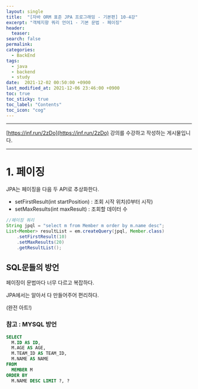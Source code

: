 ```yaml
---
layout: single
title:  "[자바 ORM 표준 JPA 프로그래밍 - 기본편] 10-4강"
excerpt: "객체지향 쿼리 언어1 - 기본 문법 - 페이징"
header:
  teaser: 
search: false
permalink:
categories: 
  - BackEnd
tags:
  - java
  - backend
  - study
date:  2021-12-02 00:50:00 +0900
last_modified_at: 2021-12-06 23:46:00 +0900
toc: true
toc_sticky: true
toc_label: "Contents"
toc_icon: "cog"
---
```

---

[https://inf.run/2zDo](https://inf.run/2zDo) 강의를 수강하고 작성하는 게시물입니다.

---

# 1. 페이징

JPA는 페이징을 다음 두 API로 추상화한다.

- setFirstResult(int startPosition) : 조회 시작 위치(0부터 시작)
- setMaxResults(int maxResult) : 조회할 데이터 수

```java
//페이징 쿼리
String jpql = "select m from Member m order by m.name desc"; 
List<Member> resultList = em.createQuery(jpql, Member.class)
    .setFirstResult(10) 
    .setMaxResults(20) 
    .getResultList();
```

## SQL문들의 방언

페이징이 문법마다 너무 다르고 복잡하다.

JPA에서는 알아서 다 만들어주어 편리하다.

(완전 아트!)

### 참고 : MYSQL 방언

```SQL
SELECT
  M.ID AS ID,
  M.AGE AS AGE,
  M.TEAM_ID AS TEAM_ID,
  M.NAME AS NAME
FROM
  MEMBER M
ORDER BY
  M.NAME DESC LIMIT ?, ?
```